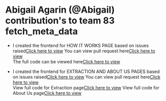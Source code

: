 # Abigail Agarin (@Abigail) contribution's to team 83 fetch_meta_data
- I created the frontend for HOW IT WORKS PAGE based on issues raised[Click here to view](https://github.com/zuri-training/proj_fetch_meta_data_team_83/issues/51)
    You can view pull request here[Click here to view](http://github.com/zuri-training/proj_fetch_meta_data_team_83/pull/28)  
    The full code can be viewed here[Click here to view](https://github.com/zuri-training/proj_fetch_meta_data_team_83/blob/main/fetch_metadata/templates/common/how_it_works.html)


- I created the frontend for EXTRACTION AND ABOUT US PAGES based on issues raised[Click here to view]()
    You can view pull request here[Click here to view](https://github.com/zuri-training/proj_fetch_meta_data_team_83/pull/59)  
    View full code for Extraction page[Click here to view](https://github.com/zuri-training/proj_fetch_meta_data_team_83/tree/abigail/fetch_metadata/templates/extraction_page)
    View full code for About Us page[Click here to view](https://github.com/zuri-training/proj_fetch_meta_data_team_83/tree/abigail/fetch_metadata/templates/common/about_us)